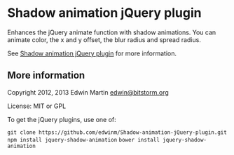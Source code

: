 # Shadow animation jQuery plugin

Enhances the jQuery animate function with shadow animations. You can animate color, the x and y offset, the blur radius and spread radius.

See [Shadow animation jQuery plugin](http://www.bitstorm.org/jquery/shadow-animation/) for more information.

## More information

Copyright 2012, 2013 Edwin Martin <edwin@bitstorm.org>

License: MIT or GPL

To get the jQuery plugins, use one of:

`git clone https://github.com/edwinm/Shadow-animation-jQuery-plugin.git`
`npm install jquery-shadow-animation`
`bower install jquery-shadow-animation`
